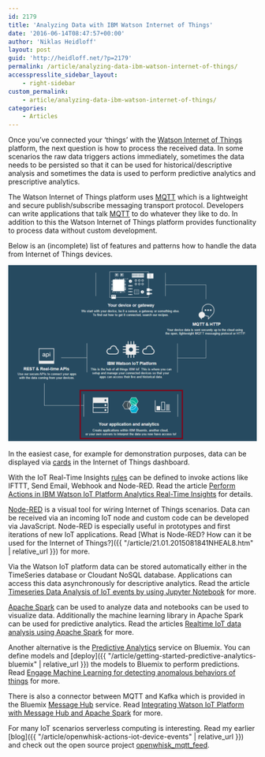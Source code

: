 ```yaml
---
id: 2179
title: 'Analyzing Data with IBM Watson Internet of Things'
date: '2016-06-14T08:47:57+00:00'
author: 'Niklas Heidloff'
layout: post
guid: 'http://heidloff.net/?p=2179'
permalink: /article/analyzing-data-ibm-watson-internet-of-things/
accesspresslite_sidebar_layout:
    - right-sidebar
custom_permalink:
    - article/analyzing-data-ibm-watson-internet-of-things/
categories:
    - Articles
---
```


Once you’ve connected your ‘things’ with the [Watson Internet of Things](http://www.ibm.com/cloud-computing/bluemix/internet-of-things/) platform, the next question is how to process the received data. In some scenarios the raw data triggers actions immediately, sometimes the data needs to be persisted so that it can be used for historical/descriptive analysis and sometimes the data is used to perform predictive analytics and prescriptive analytics.

The Watson Internet of Things platform uses [MQTT](http://mqtt.org/) which is a lightweight and secure publish/subscribe messaging transport protocol. Developers can write applications that talk [MQTT](https://github.com/mqtt/mqtt.github.io/wiki/libraries) to do whatever they like to do. In addition to this the Watson Internet of Things platform provides functionality to process data without custom development.

Below is an (incomplete) list of features and patterns how to handle the data from Internet of Things devices.

![image](/assets/img/2016/06/iotfitstogether.png)

In the easiest case, for example for demonstration purposes, data can be displayed via [cards](https://new-console.ng.bluemix.net/docs/services/IoT/data_visualization.html) in the Internet of Things dashboard.

With the IoT Real-Time Insights [rules](https://new-console.ng.bluemix.net/docs/services/iotrtinsights/rules.html#rules) can be defined to invoke actions like IFTTT, Send Email, Webhook and Node-RED. Read the article [Perform Actions in IBM Watson IoT Platform Analytics Real-Time Insights](https://developer.ibm.com/recipes/tutorials/perform-actions-in-ibm-watson-iot-platform-analytics-real-time-insights/) for details.

[Node-RED](http://nodered.org/) is a visual tool for wiring Internet of Things scenarios. Data can be received via an incoming IoT node and custom code can be developed via JavaScript. Node-RED is especially useful in prototypes and first iterations of new IoT applications. Read [What is Node-RED? How can it be used for the Internet of Things?]({{ "/article/21.01.2015081841NHEAL8.htm" | relative_url }}) for more.

Via the Watson IoT platform data can be stored automatically either in the TimeSeries database or Cloudant NoSQL database. Applications can access this data asynchronously for descriptive analytics. Read the article [Timeseries Data Analysis of IoT events by using Jupyter Notebook](https://developer.ibm.com/recipes/tutorials/timeseries-data-analysis-of-iot-events-by-using-jupyter-notebook/) for more.

[Apache Spark](https://new-console.ng.bluemix.net/docs/services/AnalyticsforApacheSpark/index.html#index) can be used to analyze data and notebooks can be used to visualize data. Additionally the machine learning library in Apache Spark can be used for predictive analytics. Read the articles [Realtime IoT data analysis using Apache Spark](https://developer.ibm.com/recipes/tutorials/spark-streaming-ibm-watson-iot-platform-integration/) for more.

Another alternative is the [Predictive Analytics](https://new-console.ng.bluemix.net/catalog/services/predictive-analytics/) service on Bluemix. You can define models and [deploy]({{ "/article/getting-started-predictive-analytics-bluemix" | relative_url }}) the models to Bluemix to perform predictions. Read [Engage Machine Learning for detecting anomalous behaviors of things](https://developer.ibm.com/recipes/tutorials/engage-machine-learning-for-detecting-anomalous-behaviors-of-things/) for more.

There is also a connector between MQTT and Kafka which is provided in the Bluemix [Message Hub](https://new-console.ng.bluemix.net/docs/services/MessageHub/index.html#messagehub) service. Read [Integrating Watson IoT Platform with Message Hub and Apache Spark](https://developer.ibm.com/recipes/tutorials/integrating-watson-iot-platform-with-message-hubkafka/) for more.

For many IoT scenarios serverless computing is interesting. Read my earlier [blog]({{ "/article/openwhisk-actions-iot-device-events" | relative_url }}) and check out the open source project [openwhisk\_mqtt\_feed](https://github.com/jthomas/openwhisk_mqtt_feed).